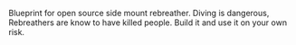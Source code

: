 Blueprint for open source side mount rebreather. 
Diving is dangerous, Rebreathers are know to have killed people.
Build it and use it on your own risk.
